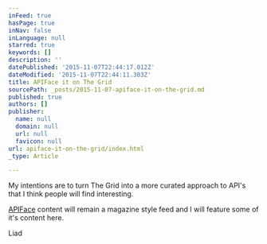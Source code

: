 ```yaml
---
inFeed: true
hasPage: true
inNav: false
inLanguage: null
starred: true
keywords: []
description: ''
datePublished: '2015-11-07T22:44:17.012Z'
dateModified: '2015-11-07T22:44:11.303Z'
title: APIFace it on The Grid
sourcePath: _posts/2015-11-07-apiface-it-on-the-grid.md
published: true
authors: []
publisher:
  name: null
  domain: null
  url: null
  favicon: null
url: apiface-it-on-the-grid/index.html
_type: Article

---
```

My intentions are to turn The Grid into a more curated approach to API's that I think people will find interesting.

[APIFace][0] content will remain a magazine style feed and I will feature some of it's content here.

Liad

[0]: http://apiface.pinion.co.il/